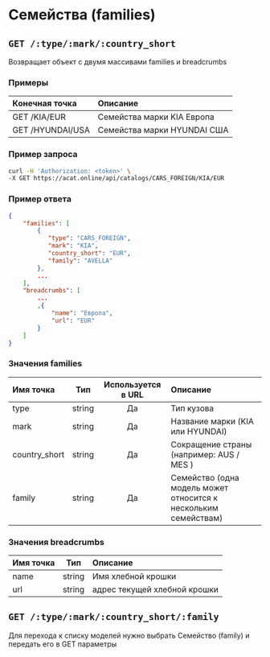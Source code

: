 # Семейства (families)

## `GET /:type/:mark/:country_short`

Возвращает объект с двумя массивами families и breadcrumbs

### Примеры

| Конечная точка | Описание |
| :---- | :--------------- |
| GET /KIA/EUR | Семейства марки KIA Европа |
| GET /HYUNDAI/USA | Семейства марки HYUNDAI США |

### Пример запроса

```bash
curl -H 'Authorization: <token>' \
-X GET https://acat.online/api/catalogs/CARS_FOREIGN/KIA/EUR
```

### Пример ответа

```json
{
    "families": [
        {
           "type": "CARS_FOREIGN",
           "mark": "KIA",
           "country_short": "EUR",
           "family": "AVELLA"
        },
        ...
    ],
    "breadcrumbs": [
        ...
        ,{
            "name": "Европа",
            "url": "EUR"
        }
    ]
}
```

### Значения families

| Имя точка | Тип | Используется в URL | Описание |
| :---- | :------: | :------: | :--------------- |
| type | string | Да | Тип кузова |
| mark | string | Да | Название марки (KIA или HYUNDAI) |
| country_short | string | Да | Сокращение страны (например: AUS / MES ) |
| family | string | Да | Семейство (одна модель может относится к нескольким семействам) |

### Значения breadcrumbs

| Имя точка | Тип | Описание |
| :---- | :------: | :--------------- |
| name | string | Имя хлебной крошки |
| url | string | адрес текущей хлебной крошки |


## `GET /:type/:mark/:country_short/:family`

Для перехода к списку моделей нужно выбрать Семейство (family) и передать его в GET параметры